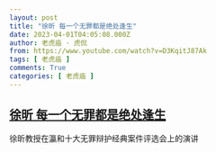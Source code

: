```yaml
---
layout: post
title: "徐昕 每一个无罪都是绝处逢生"
date: 2023-04-01T04:05:08.000Z
author: 老虎庙 · 虎侃
from: https://www.youtube.com/watch?v=D3KqitJ87Ak
tags: [ 老虎庙 ]
comments: True
categories: [ 老虎庙 ]
---
```

<!--1680321908000-->
[徐昕 每一个无罪都是绝处逢生](https://www.youtube.com/watch?v=D3KqitJ87Ak)
------

<div>
徐昕教授在瀛和十大无罪辩护经典案件评选会上的演讲
</div>
